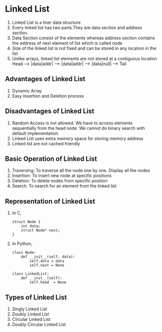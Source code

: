 # Linked List
1. Linked List is a liner data structure
2. Every linked list has two parts.They are data section and address section.
3. Data Section consist of the elements whereas address section contains the address of next element of list which is called node
4. Size of the linked list is not fixed and can be stored in any location in the list
5. Unlike arrays, linked list elements are not stored at a contiguous location
Head --> |data|addr| --> |data|addr| --> |data|null| --> Tail 

## Advantages of Linked List
1. Dynamic Array
2. Easy Insertion and Deletion process

## Disadvantages of Linked List
1. Random Access is not allowed. We have to access elements sequentially from the head node. We cannot do binary search with default implementation
2. Linked List uses extra memory space for storing memory address
3. Linked list are not cached friendly

## Basic Operation of Linked List
1. Traversing: To traverse all the node one by one. Display all the nodes 
2. Insertion: To insert new node at specific positions
3. Deletion: To delete nodes from specific position
4. Search: To search for an element from the linked list


## Representation of Linked List
1. In C,
    ```
    struct Node {
        int data;
        struct Node* next;
    }

2. In Python,
    ```
    class Node:
        def __init__(self, data):
            self.data = data
            self.next = None
    
    class LinkedList:
        def __init__(self):
            self.head  = None

## Types of Linked List
1. Singly Linked List
2. Doubly Linked List
3. Circular Linked List
4. Doubly Circular Linked List



